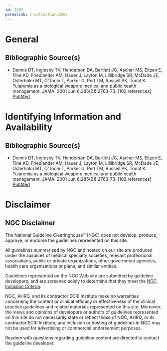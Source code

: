 ```yaml
---
id: 2207
permalink: /:collection/2207
---
```


# General

## Bibliographic Source(s)

- Dennis DT, Inglesby TV, Henderson DA, Bartlett JG, Ascher MS, Eitzen E, Fine AD, Friedlander AM, Hauer J, Layton M, Lillibridge SR, McDade JE, Osterholm MT, O'Toole T, Parker G, Perl TM, Russell PK, Tonat K. Tularemia as a biological weapon: medical and public health management. JAMA. 2001 Jun 6;285(21):2763-73. [102 references] [ PubMed ](http://www.ncbi.nlm.nih.gov/entrez/query.fcgi?cmd=Retrieve&db=pubmed&dopt=Abstract&list_uids=11386933)

# Identifying Information and Availability

## Bibliographic Source(s)

- Dennis DT, Inglesby TV, Henderson DA, Bartlett JG, Ascher MS, Eitzen E, Fine AD, Friedlander AM, Hauer J, Layton M, Lillibridge SR, McDade JE, Osterholm MT, O'Toole T, Parker G, Perl TM, Russell PK, Tonat K. Tularemia as a biological weapon: medical and public health management. JAMA. 2001 Jun 6;285(21):2763-73. [102 references] [ PubMed ](http://www.ncbi.nlm.nih.gov/entrez/query.fcgi?cmd=Retrieve&db=pubmed&dopt=Abstract&list_uids=11386933)

# Disclaimer

## NGC Disclaimer

The National Guideline Clearinghouse™ (NGC) does not develop, produce, approve, or endorse the guidelines represented on this site.

All guidelines summarized by NGC and hosted on our site are produced under the auspices of medical specialty societies, relevant professional associations, public or private organizations, other government agencies, health care organizations or plans, and similar entities.

Guidelines represented on the NGC Web site are submitted by guideline developers, and are screened solely to determine that they meet the [NGC Inclusion Criteria](/help-and-about/summaries/inclusion-criteria).

NGC, AHRQ, and its contractor ECRI Institute make no warranties concerning the content or clinical efficacy or effectiveness of the clinical practice guidelines and related materials represented on this site. Moreover, the views and opinions of developers or authors of guidelines represented on this site do not necessarily state or reflect those of NGC, AHRQ, or its contractor ECRI Institute, and inclusion or hosting of guidelines in NGC may not be used for advertising or commercial endorsement purposes.

Readers with questions regarding guideline content are directed to contact the guideline developer.

